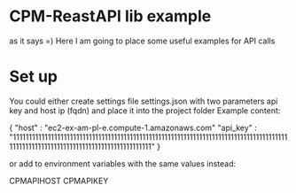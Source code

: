 # CPM-ReastAPI lib example
as it says =)
Here I am going to place some useful examples for API calls

# Set up
You could either create settings file settings.json with two parameters api key and host ip (fqdn)  and place it into the project folder
Example content:

{
    "host" : "ec2-ex-am-pl-e.compute-1.amazonaws.com"
    "api_key" : "111111111111111111111111111111111111111111111111111111111111111111111111111111111111111111111111111111111111111111111111111111111111"
}

or add to environment variables with the same values instead:

CPMAPIHOST
CPMAPIKEY
